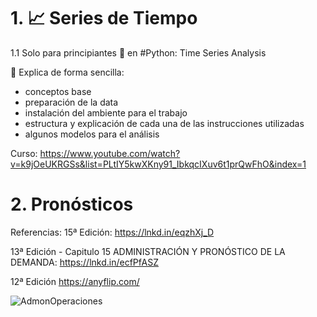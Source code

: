 # 1. 📈 Series de Tiempo

1.1 Solo para principiantes 🐣 en #Python: Time Series Analysis

📍 Explica de forma sencilla:
- conceptos base
- preparación de la data
- instalación del ambiente para el trabajo
- estructura y explicación de cada una de las instrucciones utilizadas
- algunos modelos para el análisis

Curso: https://www.youtube.com/watch?v=k9jOeUKRGSs&list=PLtIY5kwXKny91_IbkqcIXuv6t1prQwFhO&index=1








# 2. Pronósticos
Referencias:
15ª Edición: https://lnkd.in/eqzhXj_D

13ª Edición - Capitulo 15 ADMINISTRACIÓN Y PRONÓSTICO DE LA DEMANDA: https://lnkd.in/ecfPfASZ

12ª Edición https://anyflip.com/

![AdmonOperaciones](https://github.com/EvelynOr/Publicaciones/assets/82233779/cfef5393-6734-48a8-bdb3-cc001077f794)
